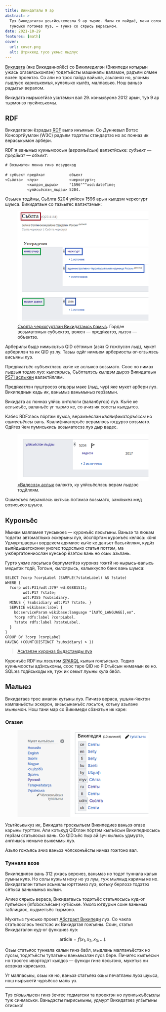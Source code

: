 ```yaml
---
title: Викидаталы 9 ар
abstract: >
  Туэ Викидаталэн усьтӥськемезлы 9 ар тырме. Малы со пайдаё, маин солэн Тӥледлы 
  тунсыко потэмез луэ, — туннэ со сярысь вераськом.
date: 2021-10-29
features: [math]
cover:
  url: cover.png
  alt: Штрихкод тусо укмыс лыдпус
---
```


[Викидата][wikidata] (яке Викиданнойёс) со Викимедилэн (Википеди котырын ужась 
огазеяськонлэн) тодэтъёсты машиналы валамон, радъям сямен возён проектэз. Со 
али но трос пайда вайылэ, азьланяз но, улонмы лыдпусо кариськемъя, кулэлыко 
кылёз, малпасько. Нош ваньзэ радызъя вералом.

Викидата нырысетӥзэ усьтэмын вал 29. коньывуонэ 2012 арын, туэ 9 ар тырмонзэ 
пусйиськомы.

## RDF

Викидаталэн ёзрадыз <abbr title="Resourse Description Framework">RDF</abbr> 
вылэ инъямын. Со Дунневыл Вотэс Консортӥумлэн (W3C) радъям тодэтлы стандартэз 
но ас понназ ик вераськымон арбери.

RDF:я ваньмыз куиньмоосын (*верамъёсын*) валэктӥське: *субъект — предӥкат — 
объект*:

```turtle
# Возьматон понна гинэ псэудокод

# субъект предӥкат           объект
<Сьӧлта>  <луэ>              <черкогурт>;
          <кылдон_дырыз>     "1596"^^xsd:dateTime;
          <улӥсьёслэн_лыдзы> 5204.
```

Озьыен тодӥмы, Сьӧлта 5204 улӥсен 1596 арын кылдэм черкогурт шуыса. Викидатаын 
со тазьыгес валэктэмын:

<figure>
<img alt="" src="wikidata-solta.png">
<figcaption>
<a href="https://www.wikidata.org/wiki/Q2511164">Сьӧлта черкогуртлэн Викидатаысь бамыз</a>. Гордэн возьматэмын 
субъектэз, вожен — предӥкатэз, лызэн — объектэз.
</figcaption>
</figure>

Арберилы быдэ нимысьтыз QID сётэмын (азяз Q гожпусэн лыд), мукет арберилэн та 
ик QID уз лу. Тазьы одӥг нимъем арбериосты ог-огзылэсь висъяны луэ.

Предӥкатъёс субъектлэсь кыӵе ке аслыксэ возьмато. Соос но нимаз лыдзыя тодмо 
луо: кылсярысь, Сьӧлталэсь кылдэм дырзэ Викидатаын [P571 аслыкен][P571] 
валэктӥллям.

Предӥкатлэн пуштросэз огшоры маке (лыд, чур) яке мукет арбери луэ. Википедиын 
кадь ик, ваньмыз ваньмыныз герӟамын.

Викидата ас понназ улӥсь онтологи (валанбугор) луэ. Кыӵе ке аслыкъёс, валанъёс 
уг тырмо ке, со ачиз ик соосты кылдытоз.

Кабес RDF:лэсь пӧртэм луыса, верамъёслэн *квалификаторъёссы* но *ошмесъёссы* 
вань. Квалификаторъёс верамлэсь югдурзэ возьмато. Одӥгез ӵем пумиськись
возьматосэз луэ дыр вадес.

<figure>
<img alt="Сьӧлта, улӥсьёслэн лыдзы 5204, вадесэз 2017 ар" src="qualifier.png">
<figcaption>
<a href="https://www.wikidata.org/wiki/Property:P585">«Вадесэз» аслык</a> валэктэ, ку улӥсьёслэсь верам лыдзэс тодӥллям.
</figcaption>
</figure>

Ошмесъёс верамлэсь кытысь потэмзэ возьмато, зэмлыкез мед возиськоз шуыса.

## Куронъёс

Мынам малпамея тунсыкоез — куронъёс лэсьтыны. Ваньзэ та люкам тодэтэз 
автоматлыко эскерыны луэ, йӧспӧртэм куронъёс келяса: кӧня Удмуртшаерын вордскем 
адямиос кыӵе ке данъет басьтӥллям, кудӥз вылӥдышетсконни уногес тодослыко 
статья поттэм, ма ужбергатонниослэн кунсьӧр ёзэтсы вань но озьы азьлань.

Гуртэ ужме лэсьтыса берпуметӥзэ куронэз гожтӥ но нырысь-валысь медытэк тодӥ, 
Тогоын, кылсярысь, калыккуспо банк вань шуыса:

```sparql
SELECT ?corp ?corpLabel (SAMPLE(?stateLabel) AS ?state)
WHERE {
  ?corp wdt:P31/wdt:279* wd:Q6881511;
        wdt:P17 ?state;
        wdt:P355 ?subsidiary.
  MINUS { ?subsidiary wdt:P17 ?state. }
  SERVICE wikibase:label {
    bd:serviceParam wikibase:language "[AUTO_LANGUAGE],en".
    ?corp rdfs:label ?corpLabel.
    ?state rdfs:label ?stateLabel.
  }
}
GROUP BY ?corp ?corpLabel
HAVING (COUNT(DISTINCT ?subsidiary) > 1)
```

> [Асьтэлэн куронэз быдэстэмды луэ](https://w.wiki/4HFr)

Куронъёс RDF:лы лэсьтэм [SPARQL][sparql-tut] кылын гожъясько. Тодмо куиньмоосты 
адӟиськомы, соос таре QID но PID:ъёсын нимамын ке но. SQL:ез тодӥськоды ке, туж 
ик секыт луыны кулэ ӧвӧл.

## Малыез

Викидатаез трос амалэн кутыны луэ. Пичизэ вераса, ушъян-ӵектон кампаньёсты 
эскерон, визьсынанъёс лэсьтон, котьку азьлане мынымон. Нош тани мар со Викимеди 
сӧзнэтын ик каре:

### Огазея

<figure class="float-right">
<img alt="Викидатаысь викикуспо чӧлсконъёс" src="languages.png">
</figure>

Усьтӥськыкуз ик, Викидата троскылъем Википедиез ваньзэ огазе карыны турттэм. 
Али котькуд QID:лэн пӧртэм кылъёсын Википедиосысь герӟам статьяосыз вань. Со 
QID:ъёс пыр ай ӟуч кылысь удмуртэ, англиысь немыче выжеммы луэ.

Азьло гожъясь ачиз ваньзэ чӧлсконъёсты нимаз гожтоно вал.

### Туннала возе

Википедилэн вань 312 ужась версиез, ваньмаз но тодэт туннала калын луыны кулэ. 
Но солы кужым ноку но уз луы, туж мылкыд каримы ке но. Викидаталэн татын 
асьмелы юрттэмез луэ, котьку берлозэ тодэтэз сётыса ваньмыныз кылын.

Алиез сярысь вераса, Викидатаысь тодэтъёс статьяосысь куд-ог пулъёсын 
(infobox:ъёсын) кутӥське. Умояз югдурын соин ваньмыз таблицаос, лыдметъёс 
тырмоно.

Мукетыз тунсыко проект [Абстракт Википеди][abstract] луэ. Со чакла статьяослэсь 
текстсэс ик Викидатая гожъяны. Соин, статья Викидаталэн куд-ог функциез луэ:

$$\text{article} = f(x_1,x_2,x_3,\ldots).$$

Озьы статьяос туннала калын гинэ ӧвӧл, мыдлань малпанъёстэк но луозы, 
тодэтъёсты тупатыны ваньмызлэн луоз бере. Пичигес кылъёсын но тросгес ивортодэт 
кылдоз — функци гинэ лэсьтоно, мукетыз ни асэрказ кариськоз.

Уг малпаськы, озьы ке но, ваньзэ статьяез озьы печатланы луоз шуыса, нош 
нырысетӥ чуръёссэ малы уз.

---

Туэ сӥзьылысен гинэ ӟечгес тодматски та проектэн но луонлыкъёсызлы туж 
синмаськи. Ваньдэсты пыриськыны, удмурт Викидатаез улӟытыны ӧтисько!

[wikidata]: https://wikidata.org/
[sparql-tut]: https://wdqs-tutorial.toolforge.org
[abstract]: https://meta.wikimedia.org/wiki/Abstract_Wikipedia
[P571]: https://www.wikidata.org/wiki/Property:P571
